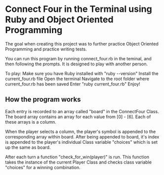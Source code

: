 **Connect Four in the Terminal using Ruby and Object Oriented Programming**
========

The goal when creating this project was to further practice Object Oriented Programming and practice writing tests.

You can run this program by running connect_four.rb in the teminal, and then following the prompts. It is designed to play with another person.

To play: 
    Make sure you have Ruby installed with "ruby --version"
    Install the current_four.rb file
    Open the terminal
    Navigate to the root folder where current_four.rb has been saved
    Enter "ruby current_four.rb"
    Enjoy!

How the program works
---------------------

Each entry is recorded to an array called "board" in the ConnectFour Class. The board array contains an array for each value from [0] - [6]. Each of these arrays is a column.

<!-- ![Screenshot from Terminal](/images/choose_a_column.png) -->

When the player selects a column, the player's symbol is appended to the corresponding array within board. After being appended to board, it's index is appended to the player's individual Class variable "choices" which is set up the same as board. 

<!-- ![Screenshot from Terminal](/images/place_peice.png) -->

After each turn a function "check_for_win(player)" is run. This function takes the instance of the current Player Class and checks class variable "choices" for a winning combination.

<!-- ![Winning Combination](/images/winningscreenshot.png) -->